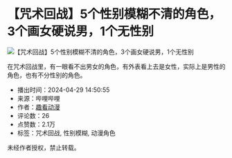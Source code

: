 # 【咒术回战】5个性别模糊不清的角色，3个画女硬说男，1个无性别

![【咒术回战】5个性别模糊不清的角色，3个画女硬说男，1个无性别](//i0.hdslb.com/bfs/archive/764fa0c3619cf2db450f7d7f492e1652bf5aea25.jpg@518w_290h_1c_!web-video-share-cover.webp)

在咒术回战里，有一眼看不出男女的角色，有外表看上去是女性，实际上是男性的角色，也有不分性别的角色。

- 播出时间：2024-04-29 14:50:55
- 来源：哔哩哔哩
- 作者：[趣看动漫](//space.bilibili.com/27914089)
- 评论数：26
- 点赞数：2.1万
- 标签：咒术回战, 性别模糊, 动漫角色

未经作者授权，禁止转载。